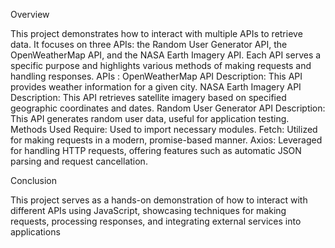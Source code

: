 Overview

This project demonstrates how to interact with multiple APIs to retrieve data. It focuses on three APIs: the Random User Generator API, the OpenWeatherMap API, and the NASA Earth Imagery API. Each API serves a specific purpose and highlights various methods of making requests and handling responses.
APIs :
    OpenWeatherMap API
    Description: This API provides weather information for a given city.
    NASA Earth Imagery API
    Description: This API retrieves satellite imagery based on specified geographic coordinates and       dates.
    Random User Generator API
    Description: This API generates random user data, useful for application testing.
Methods Used
    Require: Used to import necessary modules.
    Fetch: Utilized for making requests in a modern, promise-based manner.
    Axios: Leveraged for handling HTTP requests, offering features such as automatic JSON parsing and request cancellation.

Conclusion

This project serves as a hands-on demonstration of how to interact with different APIs using JavaScript, showcasing techniques for making requests, processing responses, and integrating external services into applications
